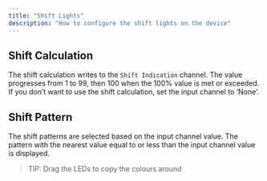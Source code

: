 ```yaml
---
title: "Shift Lights"
description: "How to configure the shift lights on the device"
---
```


## Shift Calculation

The shift calculation writes to the `Shift Indication` channel. The value progresses from 1 to 99, then 100 when the 100% value is met or exceeded.
If you don’t want to use the shift calculation, set the input channel to ‘None’.

## Shift Pattern

The shift patterns are selected based on the input channel value. The pattern with the nearest value equal to or less than the input channel value is displayed.


> TIP: Drag the LEDs to copy the colours around
